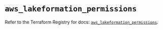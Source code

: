 # `aws_lakeformation_permissions`

Refer to the Terraform Registry for docs: [`aws_lakeformation_permissions`](https://registry.terraform.io/providers/hashicorp/aws/6.8.0/docs/resources/lakeformation_permissions).
